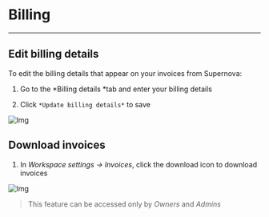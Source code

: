 
# Billing

---

## Edit billing details

To edit the billing details that appear on your invoices from Supernova: 

1. Go to the *Billing details *tab and enter your billing details

1. Click `*Update billing details*` to save

![Img](https://studio-assets.supernova.io/design-systems/6475/265ec521-69ac-4e5a-9b43-8b1a74b0a41a.png?Expires=1972252800&Policy=eyJTdGF0ZW1lbnQiOlt7IlJlc291cmNlIjoiaHR0cHM6Ly9zdHVkaW8tYXNzZXRzLnN1cGVybm92YS5pby9kZXNpZ24tc3lzdGVtcy82NDc1LzI2NWVjNTIxLTY5YWMtNGU1YS05YjQzLThiMWE3NGIwYTQxYS5wbmciLCJDb25kaXRpb24iOnsiRGF0ZUxlc3NUaGFuIjp7IkFXUzpFcG9jaFRpbWUiOjE5NzIyNTI4MDB9fX1dfQ__&Signature=BephNqyUtSxsOCX8oBM~jQXibTlw0PhSsjkyBiWAht8RhWvin64-fjV67HAr5HZiwHzTqs7EkbXXrrjMRPGFX6Z6h-Lb9I1z3w4tnM-f~ussIHeOrmKTUa9bMzM8PHGdt13VKbFu5FMpNb-LWnKRFuWOzpuM608ubaToRS8dYK9mtLHtsd2a6t8~X4WQjfPN3p89osJwx~rBrCxw0fxCvAAwqAUCcuY32nEwLXEcXcVcbFj8UmBAMgNII0hywDdRaaQUmqesUJPZoj0Z0y~6DLTRAHqe91A57s6VOG9elAXMpPvfdfVNaFm9FJyipw7bbph0Ir38CqP8BFNm3We0Kw__&Key-Pair-Id=APKAJGK34LCCAUR7N6LA)

## Download invoices

1. In *Workspace settings → Invoices*, click the download icon to download invoices

![Img](https://studio-assets.supernova.io/design-systems/6475/e117566f-d139-469a-8153-00e6bd1bc68b.png?Expires=1972252800&Policy=eyJTdGF0ZW1lbnQiOlt7IlJlc291cmNlIjoiaHR0cHM6Ly9zdHVkaW8tYXNzZXRzLnN1cGVybm92YS5pby9kZXNpZ24tc3lzdGVtcy82NDc1L2UxMTc1NjZmLWQxMzktNDY5YS04MTUzLTAwZTZiZDFiYzY4Yi5wbmciLCJDb25kaXRpb24iOnsiRGF0ZUxlc3NUaGFuIjp7IkFXUzpFcG9jaFRpbWUiOjE5NzIyNTI4MDB9fX1dfQ__&Signature=HNkKL7ADeSrYPMsxZHat4JN1kqW7Rh7RRUN6ax~O2sQWwW4A2a31KINTvseOCihiQgHiybhXZjjG2CiMQKVC8~Lrr-T3BpzF3mM8-6xqZW5R3uRrjhPD~eEXB4xxcqzhOsft8FHBxuyZtaw-ECs4y7keeERhbJt8zvtyACRGEaKKdCu03EPW9JM0Ql4qLGYXR0UGDmmYzqgUyo~ovhLmKs8PN4XKUw-RUt5bzzibJLdaFbqSzw2NsdNyfvUk45Dw-uMC-BMBNM-ooGZb5S-4YCXjsHsQ1FUTjHqUDlSnaMr9RPULIh-gSn0IiayVxKjAMwsWe1VL-P~l~zJGUPaTTA__&Key-Pair-Id=APKAJGK34LCCAUR7N6LA)

> This feature can be accessed only by *Owners* and *Admins*